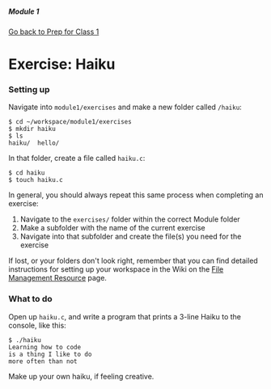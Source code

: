 ##### Module 1

[Go back to Prep for Class 1](../../class1-prep)

# Exercise: Haiku

### Setting up

Navigate into `module1/exercises` and make a new folder called `/haiku`:

```
$ cd ~/workspace/module1/exercises
$ mkdir haiku
$ ls
haiku/  hello/
```

In that folder, create a file called `haiku.c`:
```
$ cd haiku
$ touch haiku.c
```

In general, you should always repeat this same process when completing an exercise:

1. Navigate to the `exercises/` folder within the correct Module folder
2. Make a subfolder with the name of the current exercise
3. Navigate into that subfolder and create the file(s) you need for the exercise

If lost, or your folders don't look right, remember that you can find detailed instructions for setting up your workspace in the Wiki on the <a href="https://github.com/Launch-Code/cs50x-live-2016/wiki/File-Management-Resource" target="_blank">File Management Resource</a> page.

### What to do

Open up `haiku.c`, and write a program that prints a 3-line Haiku to the console, like this:

```
$ ./haiku
Learning how to code
is a thing I like to do
more often than not
```

Make up your own haiku, if feeling creative.
